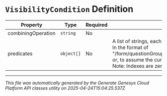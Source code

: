 # `VisibilityCondition` Definition

| Property | Type | Required | Description |
|----------|------|----------|-------------|
| combiningOperation | `string` | No |  |
| predicates | `object[]` | No | A list of strings, each representing the location in the form of the Answer Option to depend on. In the format of "/form/questionGroup/{questionGroupIndex}/question/{questionIndex}/answer/{answerIndex}" or, to assume the current question group, "../question/{questionIndex}/answer/{answerIndex}". Note: Indexes are zero-based |

---

*This file was automatically generated by the Generate Genesys Cloud Platform API classes utility on 2025-04-24T15:04:25.537Z*